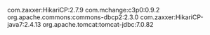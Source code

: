 com.zaxxer:HikariCP:2.7.9
com.mchange:c3p0:0.9.2
org.apache.commons:commons-dbcp2:2.3.0
com.zaxxer:HikariCP-java7:2.4.13
org.apache.tomcat:tomcat-jdbc:7.0.82

